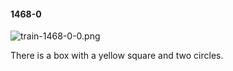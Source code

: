 #### 1468-0
![train-1468-0-0.png](https://github.com/lil-lab/nlvr/raw/master/nlvr/train/images/18/train-1468-0-0.png "train-1468-0-0.png")

There is a box with a yellow square and two circles.
